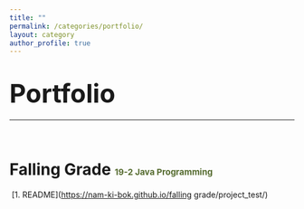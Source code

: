 ```yaml
---
title: ""
permalink: /categories/portfolio/
layout: category
author_profile: true
---
```


# <span style="font-size: 45px">Portfolio</span>

***

<br>

# Falling Grade <span style="font-size:15px; color:darkolivegreen;">19-2 Java Programming</span>

​	[1. README](https://nam-ki-bok.github.io/falling grade/project_test/)


